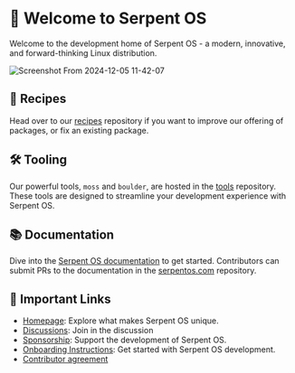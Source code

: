 # 🐍 Welcome to Serpent OS

Welcome to the development home of Serpent OS - a modern, innovative, and forward-thinking Linux distribution.

![Screenshot From 2024-12-05 11-42-07](https://github.com/user-attachments/assets/3bb12d8f-4c45-4c52-83da-f0d83bcc6b92)


## 🧾 Recipes

Head over to our [recipes](https://github.com/serpent-os/recipes) repository if you want to improve our offering of packages, or fix an existing package.

## 🛠 Tooling

Our powerful tools, `moss` and `boulder`, are hosted in the [tools](https://github.com/serpent-os/tools) repository. These tools are designed to streamline your development experience with Serpent OS.

## 📚 Documentation

Dive into the [Serpent OS documentation](https://serpentos.com/docs) to get started. Contributors can submit PRs to the documentation in the [serpentos.com](https://github.com/serpent-os/serpentos.com) repository.

## 🔗 Important Links

- [Homepage](https://serpentos.com): Explore what makes Serpent OS unique.
- [Discussions](https://github.com/orgs/serpent-os/discussions): Join in the discussion
- [Sponsorship](https://github.com/sponsors/ikeycode?o=sd&sc=t): Support the development of Serpent OS.
- [Onboarding Instructions](https://github.com/serpent-os/tools/#onboarding): Get started with Serpent OS development.
- [Contributor agreement](https://gist.github.com/ikeycode/1bfba3cb20d954c40c3a07fb6545337f)
